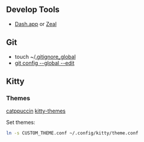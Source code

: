 ## Develop Tools
- [Dash.app](https://kapeli.com/dash) or [Zeal](https://zealdocs.org/)

## Git
- touch ~/[.gitignore_global](https://github.com/sgaynetdinov/rc/blob/master/.gitignore_global)
- [git config --global --edit](https://github.com/sgaynetdinov/rc/blob/master/git_config_global.ini)

## Kitty

### Themes

[catppuccin](https://github.com/catppuccin/kitty)
[kitty-themes](https://github.com/dexpota/kitty-themes)

Set themes:
```bash
ln -s CUSTOM_THEME.conf ~/.config/kitty/theme.conf
```

